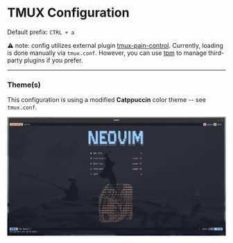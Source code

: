 TMUX Configuration
==================

Default prefix: `CTRL + a`

:warning: note: config utilizes external plugin
[tmux-pain-control](https://github.com/tmux-plugins/tmux-pain-control).  Currently, loading is done manually via `tmux.conf`.
However, you can use [tpm](https://github.com/tmux-plugins/tpm) to manage third-party plugins if you prefer.

---

### Theme(s)

This configuration is using a modified **Catppuccin** color theme -- see
`tmux.conf`.

![screenshot of tmux theme - featuring neovim](../images/tmux-nvim.png)
